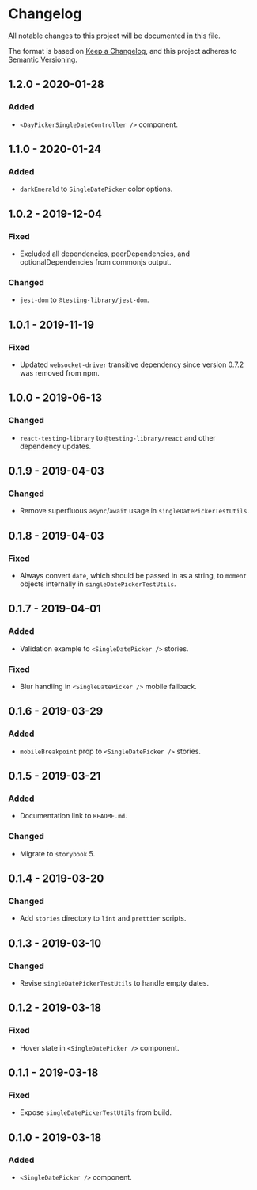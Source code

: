 # Changelog

All notable changes to this project will be documented in this file.

The format is based on [Keep a Changelog](https://keepachangelog.com/en/1.0.0/),
and this project adheres to [Semantic Versioning](https://semver.org/spec/v2.0.0.html).

## 1.2.0 - 2020-01-28

### Added

- `<DayPickerSingleDateController />` component.

## 1.1.0 - 2020-01-24

### Added

- `darkEmerald` to `SingleDatePicker` color options.

## 1.0.2 - 2019-12-04

### Fixed

- Excluded all dependencies, peerDependencies, and optionalDependencies from commonjs output.

### Changed

- `jest-dom` to `@testing-library/jest-dom`.

## 1.0.1 - 2019-11-19

### Fixed

- Updated `websocket-driver` transitive dependency since version 0.7.2 was removed from npm.

## 1.0.0 - 2019-06-13

### Changed

- `react-testing-library` to `@testing-library/react` and other dependency updates.

## 0.1.9 - 2019-04-03

### Changed

- Remove superfluous `async`/`await` usage in `singleDatePickerTestUtils`.

## 0.1.8 - 2019-04-03

### Fixed

- Always convert `date`, which should be passed in as a string, to `moment` objects internally in `singleDatePickerTestUtils`.

## 0.1.7 - 2019-04-01

### Added

- Validation example to `<SingleDatePicker />` stories.

### Fixed

- Blur handling in `<SingleDatePicker />` mobile fallback.

## 0.1.6 - 2019-03-29

### Added

- `mobileBreakpoint` prop to `<SingleDatePicker />` stories.

## 0.1.5 - 2019-03-21

### Added

- Documentation link to `README.md`.

### Changed

- Migrate to `storybook` 5.

## 0.1.4 - 2019-03-20

### Changed

- Add `stories` directory to `lint` and `prettier` scripts.

## 0.1.3 - 2019-03-10

### Changed

- Revise `singleDatePickerTestUtils` to handle empty dates.

## 0.1.2 - 2019-03-18

### Fixed

- Hover state in `<SingleDatePicker />` component.

## 0.1.1 - 2019-03-18

### Fixed

- Expose `singleDatePickerTestUtils` from build.

## 0.1.0 - 2019-03-18

### Added

- `<SingleDatePicker />` component.
